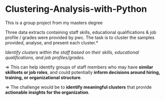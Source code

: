 # Clustering-Analysis-with-Python

This is a group project from my masters degree

Three data extracts containing staff skills, educational qualifications & job profile / grades were provided by pwc. The task is to cluster the samples provided, analyse, and present each cluster.*

*Identify clusters within the staff based on their skills, educational qualifications, and job profiles/grades.* 

=> This can help identify groups of staff members who may have **similar skillsets or job roles**, and could potentially **inform decisions around hiring, training, or organizational structure**. 

=> The challenge would be to **identify meaningful clusters** that provide **actionable insights for the organization**.
